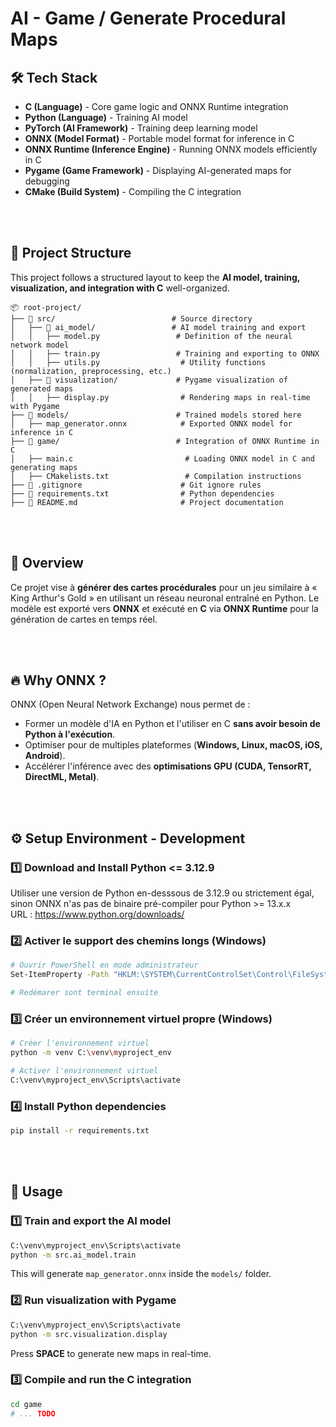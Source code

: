 # AI - Game / Generate Procedural Maps

## 🛠 Tech Stack
- **C (Language)** - Core game logic and ONNX Runtime integration
- **Python (Language)** - Training AI model
- **PyTorch (AI Framework)** - Training deep learning model
- **ONNX (Model Format)** - Portable model format for inference in C
- **ONNX Runtime (Inference Engine)** - Running ONNX models efficiently in C
- **Pygame (Game Framework)** - Displaying AI-generated maps for debugging
- **CMake (Build System)** - Compiling the C integration

<br /><br />

## 📂 Project Structure

This project follows a structured layout to keep the **AI model, training, visualization, and integration with C** well-organized.

```
📦 root-project/
├── 📂 src/                          # Source directory
│   ├── 📂 ai_model/                 # AI model training and export
│   │   ├── model.py                 # Definition of the neural network model
│   │   ├── train.py                 # Training and exporting to ONNX
│   │   ├── utils.py                  # Utility functions (normalization, preprocessing, etc.)
│   ├── 📂 visualization/             # Pygame visualization of generated maps
│   │   ├── display.py                # Rendering maps in real-time with Pygame
├── 📂 models/                        # Trained models stored here
│   ├── map_generator.onnx            # Exported ONNX model for inference in C
├── 📂 game/                          # Integration of ONNX Runtime in C
│   ├── main.c                         # Loading ONNX model in C and generating maps
│   ├── CMakelists.txt                 # Compilation instructions
├── 📜 .gitignore                      # Git ignore rules
├── 📜 requirements.txt                # Python dependencies
├── 📜 README.md                       # Project documentation
```

<br /><br />

## 🚀 Overview
Ce projet vise à **générer des cartes procédurales** pour un jeu similaire à « King Arthur's Gold » en utilisant un réseau neuronal entraîné en Python. Le modèle est exporté vers **ONNX** et exécuté en **C** via **ONNX Runtime** pour la génération de cartes en temps réel.

<br /><br />

## 🔥 Why ONNX ?
ONNX (Open Neural Network Exchange) nous permet de :
- Former un modèle d'IA en Python et l'utiliser en C **sans avoir besoin de Python à l'exécution**.
- Optimiser pour de multiples plateformes (**Windows, Linux, macOS, iOS, Android**).
- Accélérer l'inférence avec des **optimisations GPU (CUDA, TensorRT, DirectML, Metal)**.

<br /><br />

## ⚙️ Setup Environment - Development

### 1️⃣ Download and Install Python <= 3.12.9
Utiliser une version de Python en-desssous de 3.12.9 ou strictement égal, sinon ONNX n'as pas de binaire pré-compiler pour Python >= 13.x.x <br />
URL : https://www.python.org/downloads/

### 2️⃣ Activer le support des chemins longs (Windows)
```bash
# Ouvrir PowerShell en mode administrateur
Set-ItemProperty -Path "HKLM:\SYSTEM\CurrentControlSet\Control\FileSystem" -Name "LongPathsEnabled" -Value 1

# Redémarer sont terminal ensuite
```

### 3️⃣ Créer un environnement virtuel propre (Windows)
```bash
# Créer l'environnement virtuel
python -m venv C:\venv\myproject_env

# Activer l'environnement virtuel
C:\venv\myproject_env\Scripts\activate
```

### 4️⃣ Install Python dependencies
```bash
pip install -r requirements.txt 
```

<br /><br />

## 📌 Usage

### 1️⃣ Train and export the AI model
```bash
C:\venv\myproject_env\Scripts\activate
python -m src.ai_model.train
```
This will generate `map_generator.onnx` inside the `models/` folder.

### 2️⃣ Run visualization with Pygame
```bash
C:\venv\myproject_env\Scripts\activate
python -m src.visualization.display
```
Press **SPACE** to generate new maps in real-time.

### 3️⃣ Compile and run the C integration
```bash
cd game
# ... TODO
```
